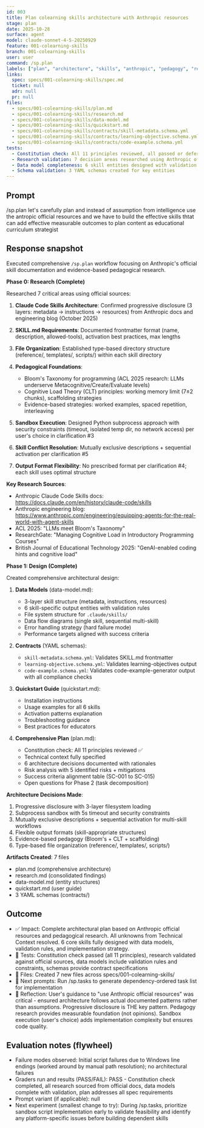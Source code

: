 ```yaml
---
id: 003
title: Plan colearning skills architecture with Anthropic resources
stage: plan
date: 2025-10-28
surface: agent
model: claude-sonnet-4-5-20250929
feature: 001-colearning-skills
branch: 001-colearning-skills
user: user
command: /sp.plan
labels: ["plan", "architecture", "skills", "anthropic", "pedagogy", "research"]
links:
  spec: specs/001-colearning-skills/spec.md
  ticket: null
  adr: null
  pr: null
files:
  - specs/001-colearning-skills/plan.md
  - specs/001-colearning-skills/research.md
  - specs/001-colearning-skills/data-model.md
  - specs/001-colearning-skills/quickstart.md
  - specs/001-colearning-skills/contracts/skill-metadata.schema.yml
  - specs/001-colearning-skills/contracts/learning-objective.schema.yml
  - specs/001-colearning-skills/contracts/code-example.schema.yml
tests:
  - Constitution check: All 11 principles reviewed, all passed or deferred appropriately
  - Research validation: 7 decision areas researched using Anthropic official docs + pedagogy research
  - Data model completeness: 6 skill entities designed with validation rules
  - Schema validation: 3 YAML schemas created for key entities
---
```


## Prompt

/sp.plan let's carefully plan and instead of assumption from intelligence use the antropic official resources and we have to build the effective skills thtat can add effective measurable outcomes to plan content as educational curriculum strategist

## Response snapshot

Executed comprehensive `/sp.plan` workflow focusing on Anthropic's official skill documentation and evidence-based pedagogical research.

**Phase 0: Research (Complete)**

Researched 7 critical areas using official sources:

1. **Claude Code Skills Architecture**: Confirmed progressive disclosure (3 layers: metadata → instructions → resources) from Anthropic docs and engineering blog (October 2025)

2. **SKILL.md Requirements**: Documented frontmatter format (name, description, allowed-tools), activation best practices, max lengths

3. **File Organization**: Established type-based directory structure (reference/, templates/, scripts/) within each skill directory

4. **Pedagogical Foundations**:
   - Bloom's Taxonomy for programming (ACL 2025 research: LLMs underserve Metacognitive/Create/Evaluate levels)
   - Cognitive Load Theory (CLT) principles: working memory limit (7±2 chunks), scaffolding strategies
   - Evidence-based strategies: worked examples, spaced repetition, interleaving

5. **Sandbox Execution**: Designed Python subprocess approach with security constraints (timeout, isolated temp dir, no network access) per user's choice in clarification #3

6. **Skill Conflict Resolution**: Mutually exclusive descriptions + sequential activation per clarification #5

7. **Output Format Flexibility**: No prescribed format per clarification #4; each skill uses optimal structure

**Key Research Sources**:
- Anthropic Claude Code Skills docs: https://docs.claude.com/en/history/claude-code/skills
- Anthropic engineering blog: https://www.anthropic.com/engineering/equipping-agents-for-the-real-world-with-agent-skills
- ACL 2025: "LLMs meet Bloom's Taxonomy"
- ResearchGate: "Managing Cognitive Load in Introductory Programming Courses"
- British Journal of Educational Technology 2025: "GenAI-enabled coding hints and cognitive load"

**Phase 1: Design (Complete)**

Created comprehensive architectural design:

1. **Data Models** (data-model.md):
   - 3-layer skill structure (metadata, instructions, resources)
   - 6 skill-specific output entities with validation rules
   - File system structure for `.claude/skills/`
   - Data flow diagrams (single skill, sequential multi-skill)
   - Error handling strategy (hard failure mode)
   - Performance targets aligned with success criteria

2. **Contracts** (YAML schemas):
   - `skill-metadata.schema.yml`: Validates SKILL.md frontmatter
   - `learning-objective.schema.yml`: Validates learning-objectives output
   - `code-example.schema.yml`: Validates code-example-generator output with all compliance checks

3. **Quickstart Guide** (quickstart.md):
   - Installation instructions
   - Usage examples for all 6 skills
   - Activation patterns explanation
   - Troubleshooting guidance
   - Best practices for educators

4. **Comprehensive Plan** (plan.md):
   - Constitution check: All 11 principles reviewed ✅
   - Technical context fully specified
   - 6 architecture decisions documented with rationales
   - Risk analysis with 5 identified risks + mitigations
   - Success criteria alignment table (SC-001 to SC-015)
   - Open questions for Phase 2 (task decomposition)

**Architecture Decisions Made**:

1. Progressive disclosure with 3-layer filesystem loading
2. Subprocess sandbox with 5s timeout and security constraints
3. Mutually exclusive descriptions + sequential activation for multi-skill workflows
4. Flexible output formats (skill-appropriate structures)
5. Evidence-based pedagogy (Bloom's + CLT + scaffolding)
6. Type-based file organization (reference/, templates/, scripts/)

**Artifacts Created**: 7 files
- plan.md (comprehensive architecture)
- research.md (consolidated findings)
- data-model.md (entity structures)
- quickstart.md (user guide)
- 3 YAML schemas (contracts/)

## Outcome

- ✅ Impact: Complete architectural plan based on Anthropic official resources and pedagogical research. All unknowns from Technical Context resolved. 6 core skills fully designed with data models, validation rules, and implementation strategy.
- 🧪 Tests: Constitution check passed (all 11 principles), research validated against official sources, data models include validation rules and constraints, schemas provide contract specifications
- 📁 Files: Created 7 new files across specs/001-colearning-skills/
- 🔁 Next prompts: Run /sp.tasks to generate dependency-ordered task list for implementation
- 🧠 Reflection: User's guidance to "use Anthropic official resources" was critical - ensured architecture follows actual documented patterns rather than assumptions. Progressive disclosure is THE key pattern. Pedagogy research provides measurable foundation (not opinions). Sandbox execution (user's choice) adds implementation complexity but ensures code quality.

## Evaluation notes (flywheel)

- Failure modes observed: Initial script failures due to Windows line endings (worked around by manual path resolution); no architectural failures
- Graders run and results (PASS/FAIL): PASS - Constitution check completed, all research sourced from official docs, data models complete with validation, plan addresses all spec requirements
- Prompt variant (if applicable): null
- Next experiment (smallest change to try): During /sp.tasks, prioritize sandbox script implementation early to validate feasibility and identify any platform-specific issues before building dependent skills
